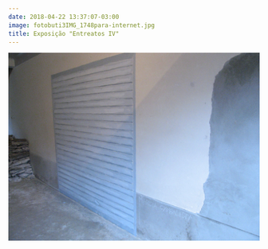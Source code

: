 ```yaml
---
date: 2018-04-22 13:37:07-03:00
image: fotobuti3IMG_1748para-internet.jpg
title: Exposição "Entreatos IV"
---
```


![](fotobuti3IMG_1748para-internet.jpg ", Tinta latex sobre muro, 2009")
